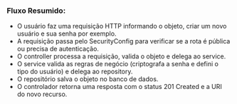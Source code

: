 ### Fluxo Resumido:
- O usuário faz uma requisição HTTP informando o objeto, criar um novo usuário e sua senha por exemplo.
- A requisição passa pelo SecurityConfig para verificar se a rota é pública ou precisa de autenticação.
- O controller processa a requisição, valida o objeto e delega ao service.
- O service valida as regras de negócio (criptografa a senha e defini o tipo do usuário) e delega ao repository.
- O repositório salva o objeto no banco de dados.
- O controlador retorna uma resposta com o status 201 Created e a URI do novo recurso.



